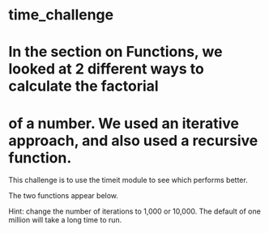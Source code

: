 # time_challenge

# In the section on Functions, we looked at 2 different ways to calculate the factorial
# of a number.  We used an iterative approach, and also used a recursive function.

 This challenge is to use the timeit module to see which performs better.

 The two functions appear below.

 Hint: change the number of iterations to 1,000 or 10,000.  The default
 of one million will take a long time to run.
